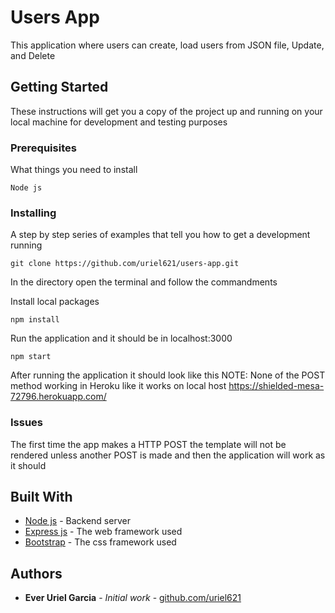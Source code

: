 # Users App

This application where users can create, load users from JSON file, Update, and Delete

## Getting Started

These instructions will get you a copy of the project up and running on your local machine for development and testing purposes

### Prerequisites

What things you need to install
```
Node js
```

### Installing

A step by step series of examples that tell you how to get a development running

```
git clone https://github.com/uriel621/users-app.git
```

In the directory open the terminal and follow the commandments

Install local packages
```
npm install 
```

Run the application and it should be in localhost:3000
```
npm start 
```

After running the application it should look like this NOTE: None of the POST method working in Heroku like it works on local host https://shielded-mesa-72796.herokuapp.com/

### Issues
The first time the app makes a HTTP POST the template will not be rendered unless another POST is made and then the application will work as it should

## Built With

* [Node js](https://nodejs.org/en/) - Backend server
* [Express js](http://expressjs.com/) - The web framework used
* [Bootstrap](http://getbootstrap.com/) - The css framework used

## Authors

* **Ever Uriel Garcia** - *Initial work* - [github.com/uriel621](https://github.com/uriel621)

